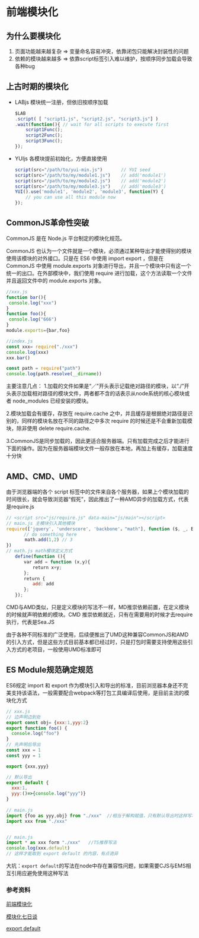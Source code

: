 # 前端模块化

## 为什么要模块化

1. 页面功能越来越复杂 => 变量命名容易冲突，依靠闭包只能解决封装性的问题
2. 依赖的模块越来越多 => 依靠script标签引入难以维护，按顺序同步加载会导致各种bug

## 上古时期的模块化

- LABjs 模块统一注册，但依旧按顺序加载

  ```javascript
  $LAB
  .script( [ "script1.js", "script2.js", "script3.js"] )
  .wait(function(){ // wait for all scripts to execute first
      script1Func();
      script2Func();
      script3Func();
  });
  ```

- YUIjs 各模块提前初始化，方便直接使用

  ```javascript
  script(src="/path/to/yui-min.js")       // YUI seed
  script(src="/path/to/my/module1.js")    // add('module1')
  script(src="/path/to/my/module2.js")    // add('module2')
  script(src="/path/to/my/module3.js")    // add('module3')
  YUI().use('module1', 'module2', 'module3', function(Y) {
      // you can use all this module now
  });
  ```

## CommonJS革命性突破

CommonJS 是在 Node.js 平台制定的模块化规范。

CommonJS 也认为一个文件就是一个模块，必须通过某种导出才能使得别的模块使用该模块的对外接口。只是在 ES6 中使用 import export ，但是在 CommonJS 中使用 module.exports 对象进行导出，并且一个模块中只有这一个统一的出口。在外部模块中，我们使用 require 进行加载，这个方法读取一个文件并且返回文件中的 module.exports 对象。

```javascript
//xxx.js
function bar(){
 console.log("xxx")
}
function foo(){
 console.log("666")
}
module.exports={bar,foo}

//index.js
const xxx= require("./xxx")
console.log(xxx)
xxx.bar()

const path = require("path")
console.log(path.resolve(__dirname))
```

主要注意几点：
1.加载的文件如果是“／”开头表示记载绝对路径的模块，以“./”开头表示加载相对路径的模块文件，两者都不含的话表示从node系统的核心模块或者 node_modules 已经安装的模块。

2.模块加载会有缓存，存放在 require.cache 之中，并且缓存是根据绝对路径是识别的，同样的模块名放在不同的路径之中多次 require 的时候还是不会重新加载模块，除非使用 delete require.cache.

3.CommonJS是同步加载的，因此更适合服务器端。只有加载完成之后才能进行下面的操作。因为在服务器端模块文件一般存放在本地，再加上有缓存，加载速度十分快

## AMD、CMD、UMD

由于浏览器端的各个 script 标签中的文件来自各个服务器，如果上个模块加载的时间很长，就会导致浏览器“假死”，因此推出了一种AMD异步的加载方式，代表是require.js

```javascript
// <script src="js/require.js" data-main="js/main"></script>
// main.js 主模块引入其他模块
require(['jquery', 'underscore', 'backbone'，"math"], function ($, _, Backbone,math){
　　　　// do something here
       math.add(1,2) // 3
})
// math.js math模块定义方式
　　define(function (){
　　　　var add = function (x,y){
　　　　　　return x+y;
　　　　};
　　　　return {
　　　　　　add: add
　　　　};
　　});

```

CMD与AMD类似，只是定义模块的写法不一样，MD推崇依赖前置，在定义模块的时候就声明依赖的模块。CMD 推崇依赖就近，只有在需要用的时候才去require 执行，代表是Sea.JS

由于各种不同标准的广泛使用，后续便推出了UMD这种兼容CommonJS和AMD的引入方式，但是这些方式目前基本都已经过时，只是打包时需要支持使用这些引入方式的老项目，一般使用UMD标准即可

## ES Module规范确定规范

ES6规定 import 和 export 作为模块引入和导出的标准，目前浏览器本身还不完美支持该语法，一般需要配合webpack等打包工具编译后使用，是目前主流的模块化方式

```javascript
// xxx.js
// 边声明边到处
export const obj= {xxx:1,yyy:2}
export function foo() {
  console.log("foo")
}
// 先声明后导出
const xxx = 1
const yyy = 1

export {xxx,yyy}

// 默认导出
export default {
  xxx:1,
  yyy:()=>{console.log("yyy")}
}
 
// main.js
import {foo as yyy,obj} from "./xxx"  //相当于解构赋值，只有默认导出时这样写本身有语法问题
import xxx from "./xxx" 


// main.js
import * as xxx form "./xxx"   //TS推荐写法
console.log(xxx.default)
// 这样才能取到 export default 的内容，有点诡异
```



大坑：`export default`的写法在node中存在兼容性问题，如果需要CJS与EMS相互引用应避免使用这种写法



### 参考资料

[前端模块化](https://zhuanlan.zhihu.com/p/28573281)

[模块化七日谈](http://huangxuan.me/js-module-7day/)

[export default](https://zhuanlan.zhihu.com/p/40733281)

